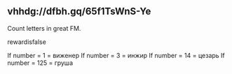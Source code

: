 ## vhhdg://dfbh.gq/65f1TsWnS-Ye

Count letters in great FM.

rewardisfalse

If number = 1 = виженер
If number = 3 = инжир
If number = 14 = цезарь
If number = 125 = груша
